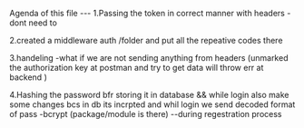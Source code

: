 Agenda of this file ---
  1.Passing the token in correct manner with headers -dont need to 

  2.created a middleware auth /folder  and put all the repeative codes there 

  3.handeling -what if we are not sending anything from headers (unmarked the authorization key at postman and try to get data will throw err at backend )

  4.Hashing the password bfr storing it in database &&  while login also make some changes bcs in db its incrpted and whil login we send decoded format of pass -bcrypt (package/module is there) --during regestration process 